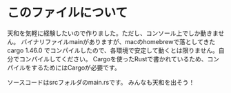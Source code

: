 # このファイルについて
天和を気軽に経験したいので作りました。ただし、コンソール上でしか動きません。
バイナリファイルmainがありますが、macのhomebrewで落としてきたcargo 1.46.0 でコンパイルしたので、各環境で安定して動くとは限りません。自分でコンパイルしてください。
Cargoを使ったRustで書かれているため、コンパイルをするためにはCargoが必要です。


ソースコードはsrcフォルダのmain.rsです。
みんなも天和を出そう！
